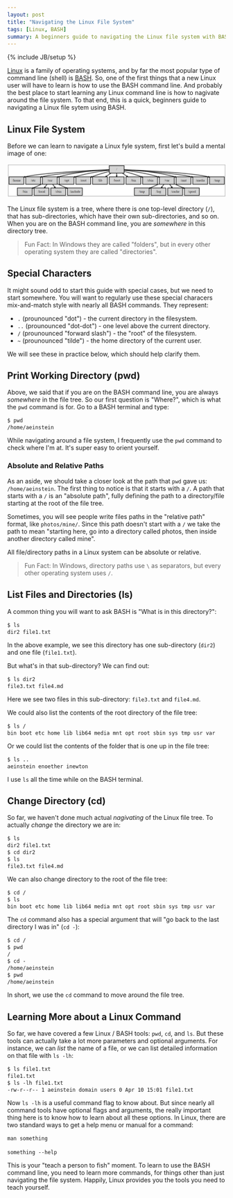 ```yaml
---
layout: post
title: "Navigating the Linux File System"
tags: [Linux, BASH]
summary: A beginners guide to navigating the Linux file system with BASH.
---
```

{% include JB/setup %}


[Linux](https://en.wikipedia.org/wiki/Linux) is a family of operating systems, and by far the most popular type of command line (shell) is [BASH](https://en.wikipedia.org/wiki/Bash_(Unix_shell)). So, one of the first things that a new Linux user will have to learn is how to use the BASH command line. And probably the best place to start learning any Linux command line is how to nagivate around the file system. To that end, this is a quick, beginners guide to navigating a Linux file sytem using BASH.


## Linux File System

Before we can learn to navigate a Linux fyle system, first let's build a mental image of one:

<img style="max-width:100%" src="/assets/images/software/linux_file_system.png" alt="Linux file system">

The Linux file system is a tree, where there is one top-level directory (`/`), that has sub-directories, which have their own sub-directories, and so on. When you are on the BASH command line, you are _somewhere_ in this directory tree.

> Fun Fact: In Windows they are called "folders", but in every other operating system they are called "directories".


## Special Characters

It might sound odd to start this guide with special cases, but we need to start somewhere. You will want to regularly use these special characers mix-and-match style with nearly all BASH commands. They represent:

* `.` (prounounced "dot") - the current directory in the filesystem.
* `..` (prounounced "dot-dot") - one level above the current directory.
* `/` (prounounced "forward slash") - the "root" of the filesystem.
* `~` (prounounced "tilde") - the home directory of the current user.

We will see these in practice below, which should help clarify them.


## Print Working Directory (pwd)

Above, we said that if you are on the BASH command line, you are always _somewhere_ in the file tree. So our first question is "Where?", which is what the `pwd` command is for. Go to a BASH terminal and type:

```shell
$ pwd
/home/aeinstein
```

While navigating around a file system, I frequently use the `pwd` command to check where I'm at. It's super easy to orient yourself.


### Absolute and Relative Paths

As an aside, we should take a closer look at the path that `pwd` gave us: `/home/aeinstein`. The first thing to notice is that it starts with a `/`. A path that starts with a `/` is an "absolute path", fully defining the path to a directory/file starting at the root of the file tree.

Sometimes, you will see people write files paths in the "relative path" format, like `photos/mine/`. Since this path doesn't start with a `/` we take the path to mean "starting here, go into a directory called photos, then inside another directory called mine".

All file/directory paths in a Linux system can be absolute or relative.

> Fun Fact: In Windows, directory paths use `\` as separators, but every other operating system uses `/`.


## List Files and Directories (ls)

A common thing you will want to ask BASH is "What is in this directory?":


```shell
$ ls
dir2 file1.txt
```

In the above example, we see this directory has one sub-directory (`dir2`) and one file (`file1.txt`).

But what's in that sub-directory? We can find out:

```shell
$ ls dir2
file3.txt file4.md
```

Here we see two files in this sub-directory: `file3.txt` and `file4.md`.

We could also list the contents of the root directory of the file tree:

```shell
$ ls /
bin boot etc home lib lib64 media mnt opt root sbin sys tmp usr var
```

Or we could list the contents of the folder that is one up in the file tree:

```shell
$ ls ..
aeinstein enoether inewton
```

I use `ls` all the time while on the BASH terminal.


## Change Directory (cd)

So far, we haven't done much actual _nagivating_ of the Linux file tree. To actually _change_ the directory we are in:

```shell
$ ls
dir2 file1.txt
$ cd dir2
$ ls
file3.txt file4.md
```

We can also change directory to the root of the file tree:

```shell
$ cd /
$ ls
bin boot etc home lib lib64 media mnt opt root sbin sys tmp usr var
```

The `cd` command also has a special argument that will "go back to the last directory I was in" (`cd -`):

```shell
$ cd /
$ pwd
/
$ cd -
/home/aeinstein
$ pwd
/home/aeinstein
```

In short, we use the `cd` command to move around the file tree.


## Learning More about a Linux Command

So far, we have covered a few Linux / BASH tools: `pwd`, `cd`, and `ls`. But these tools can actually take a lot more parameters and optional arguments. For instance, we can _list_ the name of a file, or we can list detailed information on that file with `ls -lh`:

```shell
$ ls file1.txt
file1.txt
$ ls -lh file1.txt
-rw-r--r-- 1 aeinstein domain users 0 Apr 10 15:01 file1.txt
```

Now `ls -lh` is a useful command flag to know about. But since nearly all command tools have optional flags and arguments, the really important thing here is to know how to learn about all these options. In Linux, there are two standard ways to get a help menu or manual for a command:

```shell
man something

something --help
```

This is your "teach a person to fish" moment. To learn to use the BASH command line, you need to learn more commands, for things other than just navigating the file system. Happily, Linux provides you the tools you need to teach yourself.
